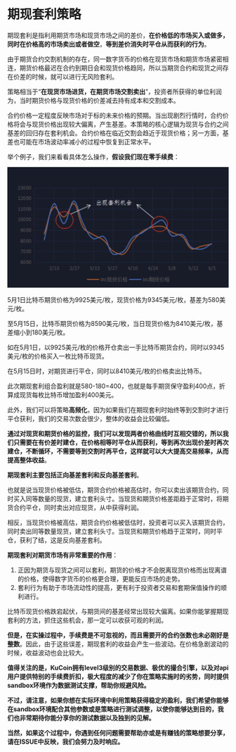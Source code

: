 # 期现套利策略

期现套利是指利用期货市场和现货市场之间的差价，**在价格低的市场买入或做多，同时在价格高的市场卖出或者做空**，**等到差价消失时平仓从而获利的行为**。

由于期货合约交割机制的存在，同一数字货币的价格在现货市场和期货市场紧密相连，期货价格最迟在合约到期日会和现货价格趋同，所以当期货合约和现货之间存在价差的时候，就可以进行无风险套利。

策略相当于“**在现货市场进货，在期货市场交割卖出**”，投资者所获得的单位利润为，当时期货价格与现货价格的价差减去持有成本和交割成本。

合约价格一定程度反映市场对于标的未来价格的预期。当出现剧烈行情时，合约价格将会与现货价格出现较大偏离，产生基差。本策略的核心逻辑为现货与合约之间基差的回归存在套利机会。合约价格在临近交割会趋近于现货价格；另一方面，基差也可能在市场波动率减小的过程中恢复到正常水平。

举个例子，我们来看看具体怎么操作，**假设我们现在零手续费**：

<img src="kline.jpg" alt="kline" style="zoom:50%;" />

5月1日比特币期货价格为9925美元/枚，现货价格为9345美元/枚，基差为580美元/枚。

至5月15日，比特币期货价格为8590美元/枚，当日现货价格为8410美元/枚，基差缩小到180美元/枚。

如在5月1日，以9925美元/枚的价格开仓卖出一手比特币期货合约，同时以9345美元/枚的价格买入一枚比特币现货。

在5月15日时，对期货进行平仓，同时以8410美元/枚的价格卖出比特币。

此次期现套利组合盈利就是580-180=400，也就是每手期货保守盈利400点，折算成现货每枚比特币增加盈利400美元。

此外，我们可以将策略**高频化**，因为如果我们在期现套利时始终等到交割时才进行平仓获利，我们的交易次数会很少，整体的收益会比较偏低。

**通过对现货和期货价格的监控，我们可以发现两者价格曲线时互相交错的，所以我们只需要在有价差时建仓，在价格相等时平仓从而获利，等到再次出现价差时再次建仓，不断循环，不需要等到交割时再平仓，这样就可以大大提高交易频率，从而提高整体收益**。

**期现套利主要包括正向基差套利和反向基差套利**。

也就是说当现货价格被低估，期货合约价格被高估时，你可以卖出该期货合约，同时买入同等数量的现货，建立套利头寸。当现货和期货价格差距趋于正常时，将期货合约平仓，同时卖出对应现货，从中获得利润。

相反，当现货价格被高估，期货合约价格被低估时，投资者可以买入该期货合约，同时卖出同等数量现货，建立套利头寸。当现货和期货价格趋于正常时，同时平仓，获利了结，这是反向基差套利。

**期现套利对期货市场有非常重要的作用**：

1. 正因为期货与现货之间可以套利，期货的价格才不会脱离现货价格而出现离谱的价格，使得数字货币的价格更合理，更能反应市场的走势。
2. 套利行为有助于市场流动性的提高，更有利于投资者交易和套期保值操作的顺利进行。

比特币现货价格跌宕起伏，与期货间的基差经常出现较大偏离。如果你能掌握期现套利的方法，抓住这些机会，那一定可以收获可观的利润。

**但是，在实操过程中，手续费是不可忽视的，而且需要开的合约张数也未必刚好是整数**。因此，由于这些误差，期现套利的收益会产生一些波动。在价格急剧波动的时候，收益波动也会比较大。

**值得关注的是，KuCoin拥有level3级别的交易数据、极优的撮合引擎，以及对api用户提供特别的手续费折扣，极大程度的减少了你在策略实施时的劣势，同时提供sandbox环境作为数据测试支撑，帮助你规避风险。**

**不过，请注意，如果你想在实际环境中利用策略获得稳定的盈利，我们希望你能够在sandbox环境配合其他参数或是策略进行测试调整，以使你能够达到目的，我们也非常期待你能分享你的测试数据以及独到的见解。**

**当然，如果这个过程中，你遇到任何问题需要帮助亦或是有赚钱的策略想要分享，请在ISSUE中反映，我们会努力及时响应。**

